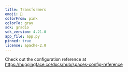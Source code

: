 ```yaml
---
title: Transformers
emoji: 🧠
colorFrom: pink
colorTo: gray
sdk: gradio
sdk_version: 4.21.0
app_file: app.py
pinned: true
license: apache-2.0
---
```


Check out the configuration reference at https://huggingface.co/docs/hub/spaces-config-reference

